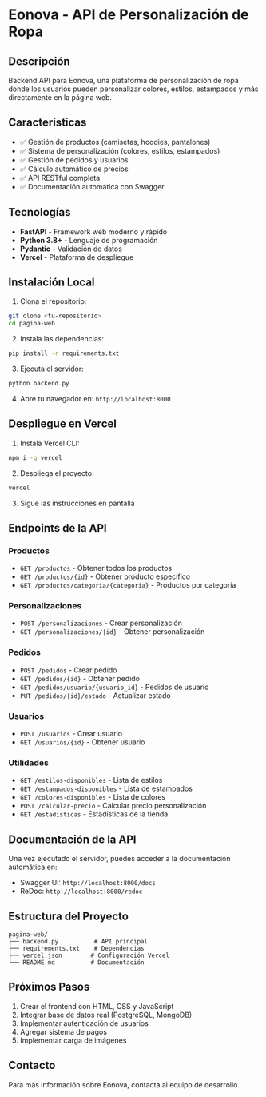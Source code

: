 # Eonova - API de Personalización de Ropa

## Descripción
Backend API para Eonova, una plataforma de personalización de ropa donde los usuarios pueden personalizar colores, estilos, estampados y más directamente en la página web.

## Características
- ✅ Gestión de productos (camisetas, hoodies, pantalones)
- ✅ Sistema de personalización (colores, estilos, estampados)
- ✅ Gestión de pedidos y usuarios
- ✅ Cálculo automático de precios
- ✅ API RESTful completa
- ✅ Documentación automática con Swagger

## Tecnologías
- **FastAPI** - Framework web moderno y rápido
- **Python 3.8+** - Lenguaje de programación
- **Pydantic** - Validación de datos
- **Vercel** - Plataforma de despliegue

## Instalación Local

1. Clona el repositorio:
```bash
git clone <tu-repositorio>
cd pagina-web
```

2. Instala las dependencias:
```bash
pip install -r requirements.txt
```

3. Ejecuta el servidor:
```bash
python backend.py
```

4. Abre tu navegador en: `http://localhost:8000`

## Despliegue en Vercel

1. Instala Vercel CLI:
```bash
npm i -g vercel
```

2. Despliega el proyecto:
```bash
vercel
```

3. Sigue las instrucciones en pantalla

## Endpoints de la API

### Productos
- `GET /productos` - Obtener todos los productos
- `GET /productos/{id}` - Obtener producto específico
- `GET /productos/categoria/{categoria}` - Productos por categoría

### Personalizaciones
- `POST /personalizaciones` - Crear personalización
- `GET /personalizaciones/{id}` - Obtener personalización

### Pedidos
- `POST /pedidos` - Crear pedido
- `GET /pedidos/{id}` - Obtener pedido
- `GET /pedidos/usuario/{usuario_id}` - Pedidos de usuario
- `PUT /pedidos/{id}/estado` - Actualizar estado

### Usuarios
- `POST /usuarios` - Crear usuario
- `GET /usuarios/{id}` - Obtener usuario

### Utilidades
- `GET /estilos-disponibles` - Lista de estilos
- `GET /estampados-disponibles` - Lista de estampados
- `GET /colores-disponibles` - Lista de colores
- `POST /calcular-precio` - Calcular precio personalización
- `GET /estadisticas` - Estadísticas de la tienda

## Documentación de la API
Una vez ejecutado el servidor, puedes acceder a la documentación automática en:
- Swagger UI: `http://localhost:8000/docs`
- ReDoc: `http://localhost:8000/redoc`

## Estructura del Proyecto
```
pagina-web/
├── backend.py          # API principal
├── requirements.txt    # Dependencias
├── vercel.json        # Configuración Vercel
└── README.md          # Documentación
```

## Próximos Pasos
1. Crear el frontend con HTML, CSS y JavaScript
2. Integrar base de datos real (PostgreSQL, MongoDB)
3. Implementar autenticación de usuarios
4. Agregar sistema de pagos
5. Implementar carga de imágenes

## Contacto
Para más información sobre Eonova, contacta al equipo de desarrollo. 